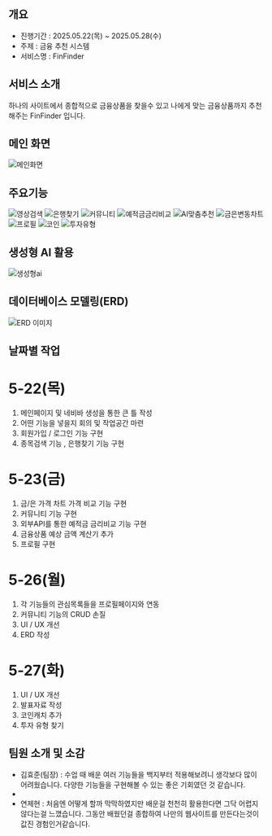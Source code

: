 ## 개요

- 진행기간 : 2025.05.22(목) ~ 2025.05.28(수)
- 주제 : 금융 추천 시스템
- 서비스명 : FinFinder

## 서비스 소개

하나의 사이트에서 종합적으로 금융상품을 찾을수 있고
나에게 맞는 금융상품까지 추천해주는 FinFinder 입니다.

## 메인 화면

![메인화면](메인화면.png)

## 주요기능

![영상검색](영상검색.png)
![은행찾기](은행찾기.png)
![커뮤니티](커뮤니티.png)
![예적금금리비교](예적금금리비교.png)
![AI맞춤추천](AI맞춤추천.png)
![금은변동차트](gold.png)
![프로필](프로필.png)
![코인](코인.png)
![투자유형](투자유형찾기.png)

## 생성형 AI 활용

![생성형ai](생성형ai.png)


## 데이터베이스 모델링(ERD)

![ERD 이미지](ERD2.png)

## 날짜별 작업

# 5-22(목)

1. 메인페이지 및 네비바 생성을 통한 큰 틀 작성
2. 어떤 기능을 넣을지 회의 및 작업공간 마련
3. 회원가입 / 로그인 기능 구현
4. 종목검색 기능 , 은행찾기 기능 구현

# 5-23(금)

1. 금/은 가격 차트 가격 비교 기능 구현
2. 커뮤니티 기능 구현
3. 외부API를 통한 예적금 금리비교 기능 구현
4. 금융상품 예상 금액 계산기 추가
5. 프로필 구현

# 5-26(월)

1. 각 기능들의 관심목록들을 프로필페이지와 연동
2. 커뮤니티 기능의 CRUD 손질
3. UI / UX 개선
4. ERD 작성

# 5-27(화)

1. UI / UX 개선
2. 발표자료 작성
3. 코인캐치 추가
4. 투자 유형 찾기

## 팀원 소개 및 소감
- 김효준(팀장) : 수업 때 배운 여러 기능들을 백지부터 적용해보려니 생각보다 많이 어려웠습니다. 다양한 기능들을 구현해볼 수 있는 좋은 기회였던 것 같습니다.
- 
- 연제현 : 처음엔 어떻게 할까 막막하였지만 배운걸 천천히 활용한다면
그닥 어렵지 않다는걸 느꼈습니다. 그동안 배웠던걸 종합하여 나만의 웹사이트를 만든다는것이 값진 경험인거같습니다.

